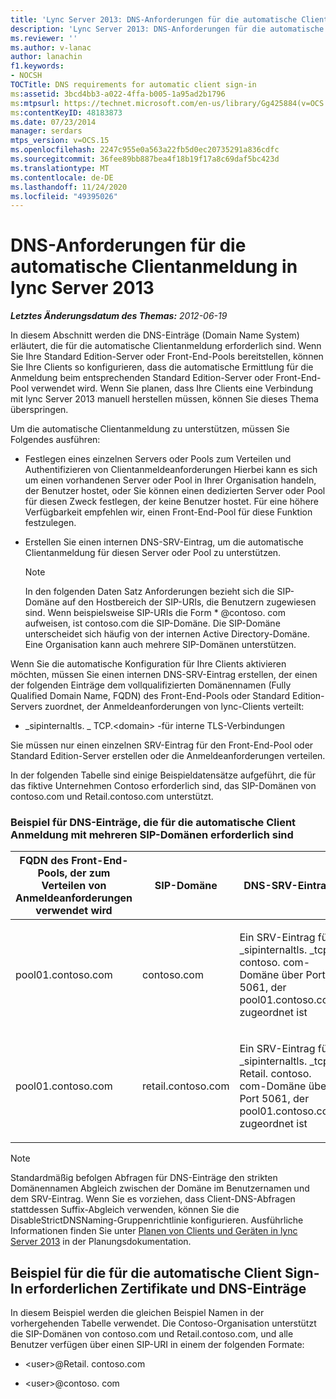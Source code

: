```yaml
---
title: 'Lync Server 2013: DNS-Anforderungen für die automatische Clientanmeldung'
description: 'Lync Server 2013: DNS-Anforderungen für die automatische Clientanmeldung.'
ms.reviewer: ''
ms.author: v-lanac
author: lanachin
f1.keywords:
- NOCSH
TOCTitle: DNS requirements for automatic client sign-in
ms:assetid: 3bcd4bb3-a022-4ffa-b005-1a95ad2b1796
ms:mtpsurl: https://technet.microsoft.com/en-us/library/Gg425884(v=OCS.15)
ms:contentKeyID: 48183873
ms.date: 07/23/2014
manager: serdars
mtps_version: v=OCS.15
ms.openlocfilehash: 2247c955e0a563a22fb5d0ec20735291a836cdfc
ms.sourcegitcommit: 36fee89bb887bea4f18b19f17a8c69daf5bc423d
ms.translationtype: MT
ms.contentlocale: de-DE
ms.lasthandoff: 11/24/2020
ms.locfileid: "49395026"
---
```

# <a name="dns-requirements-for-automatic-client-sign-in-in-lync-server-2013"></a>DNS-Anforderungen für die automatische Clientanmeldung in lync Server 2013

<div data-xmlns="http://www.w3.org/1999/xhtml">

<div class="topic" data-xmlns="http://www.w3.org/1999/xhtml" data-msxsl="urn:schemas-microsoft-com:xslt" data-cs="https://msdn.microsoft.com/">

<div data-asp="https://msdn2.microsoft.com/asp">



</div>

<div id="mainSection">

<div id="mainBody">

<span> </span>

_**Letztes Änderungsdatum des Themas:** 2012-06-19_

In diesem Abschnitt werden die DNS-Einträge (Domain Name System) erläutert, die für die automatische Clientanmeldung erforderlich sind. Wenn Sie Ihre Standard Edition-Server oder Front-End-Pools bereitstellen, können Sie Ihre Clients so konfigurieren, dass die automatische Ermittlung für die Anmeldung beim entsprechenden Standard Edition-Server oder Front-End-Pool verwendet wird. Wenn Sie planen, dass Ihre Clients eine Verbindung mit lync Server 2013 manuell herstellen müssen, können Sie dieses Thema überspringen.

Um die automatische Clientanmeldung zu unterstützen, müssen Sie Folgendes ausführen:

  - Festlegen eines einzelnen Servers oder Pools zum Verteilen und Authentifizieren von Clientanmeldeanforderungen Hierbei kann es sich um einen vorhandenen Server oder Pool in Ihrer Organisation handeln, der Benutzer hostet, oder Sie können einen dedizierten Server oder Pool für diesen Zweck festlegen, der keine Benutzer hostet. Für eine höhere Verfügbarkeit empfehlen wir, einen Front-End-Pool für diese Funktion festzulegen.

  - Erstellen Sie einen internen DNS-SRV-Eintrag, um die automatische Clientanmeldung für diesen Server oder Pool zu unterstützen.
    
    <div>
    

    > [!NOTE]  
    > In den folgenden Daten Satz Anforderungen bezieht sich die SIP-Domäne auf den Hostbereich der SIP-URIs, die Benutzern zugewiesen sind. Wenn beispielsweise SIP-URIs die Form * @contoso. com aufweisen, ist contoso.com die SIP-Domäne. Die SIP-Domäne unterscheidet sich häufig von der internen Active Directory-Domäne. Eine Organisation kann auch mehrere SIP-Domänen unterstützen.

    
    </div>

Wenn Sie die automatische Konfiguration für Ihre Clients aktivieren möchten, müssen Sie einen internen DNS-SRV-Eintrag erstellen, der einen der folgenden Einträge dem vollqualifizierten Domänennamen (Fully Qualified Domain Name, FQDN) des Front-End-Pools oder Standard Edition-Servers zuordnet, der Anmeldeanforderungen von lync-Clients verteilt:

  - \_sipinternaltls. \_ TCP.\<domain\> -für interne TLS-Verbindungen

Sie müssen nur einen einzelnen SRV-Eintrag für den Front-End-Pool oder Standard Edition-Server erstellen oder die Anmeldeanforderungen verteilen.

In der folgenden Tabelle sind einige Beispieldatensätze aufgeführt, die für das fiktive Unternehmen Contoso erforderlich sind, das SIP-Domänen von contoso.com und Retail.contoso.com unterstützt.

### <a name="example-of-dns-records-required-for-automatic-client-sign-in-with-multiple-sip-domains"></a>Beispiel für DNS-Einträge, die für die automatische Client Anmeldung mit mehreren SIP-Domänen erforderlich sind

<table>
<colgroup>
<col style="width: 33%" />
<col style="width: 33%" />
<col style="width: 33%" />
</colgroup>
<thead>
<tr class="header">
<th>FQDN des Front-End-Pools, der zum Verteilen von Anmeldeanforderungen verwendet wird</th>
<th>SIP-Domäne</th>
<th>DNS-SRV-Eintrag</th>
</tr>
</thead>
<tbody>
<tr class="odd">
<td><p>pool01.contoso.com</p></td>
<td><p>contoso.com</p></td>
<td><p>Ein SRV-Eintrag für _sipinternaltls. _tcp. contoso. com-Domäne über Port 5061, der pool01.contoso.com zugeordnet ist</p></td>
</tr>
<tr class="even">
<td><p>pool01.contoso.com</p></td>
<td><p>retail.contoso.com</p></td>
<td><p>Ein SRV-Eintrag für _sipinternaltls. _tcp. Retail. contoso. com-Domäne über Port 5061, der pool01.contoso.com zugeordnet ist</p></td>
</tr>
</tbody>
</table>


<div>


> [!NOTE]  
> Standardmäßig befolgen Abfragen für DNS-Einträge den strikten Domänennamen Abgleich zwischen der Domäne im Benutzernamen und dem SRV-Eintrag. Wenn Sie es vorziehen, dass Client-DNS-Abfragen stattdessen Suffix-Abgleich verwenden, können Sie die DisableStrictDNSNaming-Gruppenrichtlinie konfigurieren. Ausführliche Informationen finden Sie unter <A href="lync-server-2013-planning-for-clients-and-devices.md">Planen von Clients und Geräten in lync Server 2013</A> in der Planungsdokumentation.



</div>

<div>

## <a name="example-of-the-certificates-and-dns-records-required-for-automatic-client-sign-in"></a>Beispiel für die für die automatische Client Sign-In erforderlichen Zertifikate und DNS-Einträge

In diesem Beispiel werden die gleichen Beispiel Namen in der vorhergehenden Tabelle verwendet. Die Contoso-Organisation unterstützt die SIP-Domänen von contoso.com und Retail.contoso.com, und alle Benutzer verfügen über einen SIP-URI in einem der folgenden Formate:

  - \<user\>@Retail. contoso.com

  - \<user\>@contoso. com

</div>

</div>

<span> </span>

</div>

</div>

</div>

